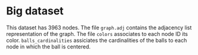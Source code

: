 Big dataset
===========

This dataset has 3963 nodes. The file `graph.adj` contains the adjacency list
representation of the graph. The file `colors` associates to each node ID its
color. `balls_cardinalities` assiciates the cardinalities of the balls to each
node in which the ball is centered.

